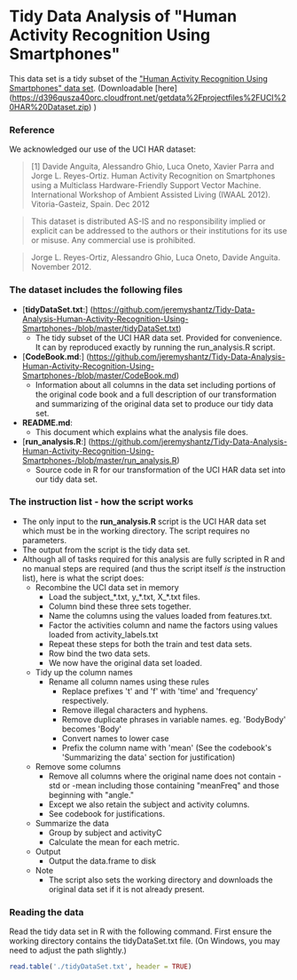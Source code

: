 # Tidy Data Analysis of "Human Activity Recognition Using Smartphones"

This data set is a tidy subset of the ["Human Activity Recognition Using Smartphones" data set](http://archive.ics.uci.edu/ml/datasets/Human+Activity+Recognition+Using+Smartphones). (Downloadable [here] (https://d396qusza40orc.cloudfront.net/getdata%2Fprojectfiles%2FUCI%20HAR%20Dataset.zip) )

### Reference
We acknowledged our use of the UCI HAR dataset:

> [1] Davide Anguita, Alessandro Ghio, Luca Oneto, Xavier Parra and Jorge L. Reyes-Ortiz. Human Activity Recognition on Smartphones using a Multiclass Hardware-Friendly Support Vector Machine. International Workshop of Ambient Assisted Living (IWAAL 2012). Vitoria-Gasteiz, Spain. Dec 2012

> This dataset is distributed AS-IS and no responsibility implied or explicit can be addressed to the authors or their institutions for its use or misuse. Any commercial use is prohibited.

> Jorge L. Reyes-Ortiz, Alessandro Ghio, Luca Oneto, Davide Anguita. November 2012.

### The dataset includes the following files
* [**tidyDataSet.txt**:] (https://github.com/jeremyshantz/Tidy-Data-Analysis-Human-Activity-Recognition-Using-Smartphones-/blob/master/tidyDataSet.txt) 
    * The tidy subset of the UCI HAR data set. Provided for convenience. It can by reproduced exactly by running the run_analysis.R script.
* [**CodeBook.md**:] (https://github.com/jeremyshantz/Tidy-Data-Analysis-Human-Activity-Recognition-Using-Smartphones-/blob/master/CodeBook.md)
    * Information about all columns in the data set including portions of the original code book and a full description of our transformation and summarizing of the original data set to produce our tidy data set.
* **README.md**: 
    * This document which explains what the analysis file does. 
* [**run_analysis.R**:] (https://github.com/jeremyshantz/Tidy-Data-Analysis-Human-Activity-Recognition-Using-Smartphones-/blob/master/run_analysis.R) 
    * Source code in R for our transformation of the UCI HAR data set into our tidy data set.

### The instruction list - how the script works
* The only input to the **run_analysis.R** script is the UCI HAR data set which must be in the working directory. The script requires no parameters.
* The output from the script is the tidy data set.
* Although all of tasks required for this analysis are fully scripted in R and no manual steps are required (and thus the script itself *is* the instruction list), here is what the script does:
    * Recombine the UCI data set in memory
        * Load the subject_\*.txt, y_\*.txt, X_\*.txt files.
    	* Column bind these three sets together.
    	* Name the columns using the values loaded from features.txt.
    	* Factor the activities column and name the factors using values loaded from activity_labels.txt
    	* Repeat these steps for both the train and test data sets.
    	* Row bind the two data sets.
    	* We now have the original data set loaded.
    * Tidy up the column names
        * Rename all column names using these rules
        	* Replace prefixes 't' and 'f' with 'time' and 'frequency' respectively.
        	* Remove illegal characters and hyphens.
            * Remove duplicate phrases in variable names. eg. 'BodyBody' becomes 'Body'
            * Convert names to lower case
        	* Prefix the column name with 'mean' (See the codebook's 'Summarizing the data' section for justification)
    * Remove some columns
    	* Remove all columns where the original name does not contain -std or -mean including those containing "meanFreq" and those beginning with "angle." 
    	* Except we also retain the subject and activity columns.
    	* See codebook for justifications.
    * Summarize the data
    	* Group by subject and activityC
        * Calculate the mean for each metric.
    * Output
    	* Output the data.frame to disk
    * Note
        * The script also sets the working directory and downloads the original data set if it is not already present.

### Reading the data
Read the tidy data set in R with the following command. First ensure the working directory contains the tidyDataSet.txt file. (On Windows, you may need to adjust the path slightly.)

```R
read.table('./tidyDataSet.txt', header = TRUE)
```